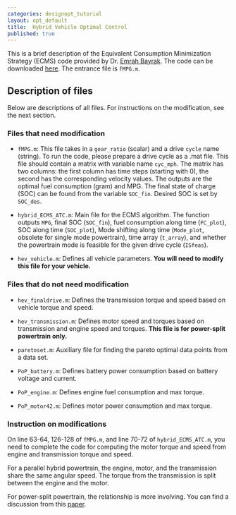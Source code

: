 ```yaml
---
categories: designopt_tutorial
layout: opt_default
title:  Hybrid Vehicle Optimal Control
published: true
---
```


This is a brief description of the
Equivalent Consumption Minimization Strategy (ECMS) code provided by
Dr. [Emrah Bayrak](http://www.aebayrak.com/). The code can be downloaded [here](/_teaching/designopt/ECMS.zip). The entrance
file is ```fMPG.m```.

## Description of files
Below are descriptions of all files. For instructions on the modification,
see the next section.

### Files that need modification

* ```fMPG.m```: This file takes in a ```gear_ratio``` (scalar) and a
drive ```cycle``` name (string). To run the code, please prepare a
drive cycle as a .mat file. This file should contain a matrix
with variable name ```cyc_mph```. The matrix has two columns: the
first column has time steps (starting with 0), the second has
the corresponding velocity values. The outputs are the optimal fuel consumption
(gram) and MPG. The final state of charge (SOC) can be found from the variable ```SOC_fin```.
Desired SOC is set by ```SOC_des```.

* ```hybrid_ECMS_ATC.m```: Main file for the ECMS algorithm.
The function outputs ```MPG```, final SOC (```SOC_fin```),
fuel consumption along time (```FC_plot```), SOC along time (```SOC_plot```),
Mode shifting along time (```Mode_plot```, obsolete for single mode powertrain),
time array (```t_array```), and whether
the powertrain mode is feasible for the given drive cycle (```ISfeas```).

* ```hev_vehicle.m```: Defines all vehicle parameters. **You will need to
modify this file for your vehicle.**

### Files that do not need modification

* ```hev_finaldrive.m```: Defines the transmission torque and speed
based on vehicle torque and speed.

* ```hev_transmission.m```: Defines motor speed and torques based on
transmission and engine speed and torques. **This file is for power-split
powertrain only.**


* ```paretoset.m```: Auxiliary file for finding the pareto optimal
data points from a data set.

* ```PoP_battery.m```: Defines battery power consumption based on battery
voltage and current.

* ```PoP_engine.m```: Defines engine fuel consumption and max torque.

* ```PoP_motor42.m```: Defines motor power consumption and max torque.

### Instruction on modifications

On line 63-64, 126-128 of ```fMPG.m```, and line 70-72 of ```hybrid_ECMS_ATC.m```,
you need to complete the code for computing the motor torque and speed from
engine and transmission torque and speed.

For a parallel hybrid powertrain, the engine, motor, and the transmission share
the same angular speed. The torque from the transmission is split between the engine
and the motor.

For power-split powertrain, the relationship is more involving. You can find
a discussion from this [paper](http://designinformaticslab.github.io/_papers/jmd2016topology.pdf).


